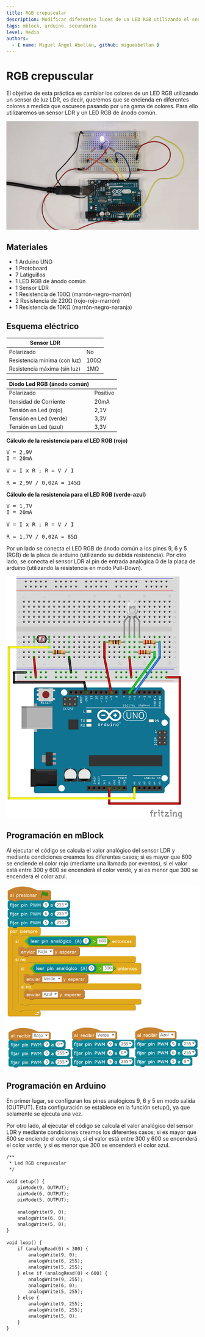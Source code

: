```yaml
---
title: RGB crepuscular
description: Modificar diferentes luces de un LED RGB utilizando el sensor de luz LDR.
tags: mblock, arduino, secundaria
level: Medio
authors:
  - { name: Miguel Ángel Abellán, github: migueabellan }
---
```


# RGB crepuscular

El objetivo de esta práctica es cambiar los colores de un LED RGB utilizando un sensor de luz LDR, es decir, queremos que se encienda en diferentes colores a medida que oscurece pasando por una gama de colores. Para ello utilizaremos un sensor LDR y un LED RGB de ánodo común.

![](practica.gif)

## Materiales

- 1 Arduino UNO
- 1 Protoboard
- 7 Latiguillos
- 1 LED RGB de ánodo común
- 1 Sensor LDR
- 1 Resistencia de 100Ω (marrón-negro-marrón)
- 2 Resistencia de 220Ω (rojo-rojo-marrón)
- 1 Resistencia de 10KΩ (marrón-negro-naranja)

## Esquema eléctrico

| Sensor LDR                        |       |
| --------------------------------- | ----- |
| Polarizado                        | No    |
| Resistencia mínima (con luz)      | 100Ω  |
| Resistencia máxima (sin luz)      | 1MΩ   |

| Diodo Led RGB (ánodo común)      |          |
| -------------------------------- | -------- |
| Polarizado                       | Positivo |
| Itensidad de Corriente           | 20mA     |
| Tensión en Led (rojo)            | 2,1V     |
| Tensión en Led (verde)           | 3,3V     |
| Tensión en Led (azul)            | 3,3V     |

**Cálculo de la resistencia para el LED RGB (rojo)**

<pre>
V = 2,9V
I = 20mA

V = I x R ; R = V / I

R = 2,9V / 0,02A = 145Ω 
</pre>

**Cálculo de la resistencia para el LED RGB (verde-azul)**

<pre>
V = 1,7V
I = 20mA

V = I x R ; R = V / I

R = 1,7V / 0,02A = 85Ω 
</pre>

Por un lado se conecta el LED RGB de ánodo común a los pines 9, 6 y 5 (RGB) de la placa de arduino (utilizando su debida resistencia). Por otro lado, se conecta el sensor LDR al pin de entrada analógica 0 de la placa de arduino (utilizando la resistencia en modo Pull-Down).

![](fritzing.png)

## Programación en mBlock

Al ejecutar el código se calcula el valor analógico del sensor LDR y mediante condiciones creamos los diferentes casos; si es mayor que 600 se enciende el color rojo (mediante una llamada por eventos), si el valor está entre 300 y 600 se encenderá el color verde, y si es menor que 300 se encenderá el color azul.

![](mblock.png)

## Programación en Arduino

En primer lugar, se configuran los pines analógicos 9, 6 y 5 en modo salida (OUTPUT). Esta configuración se establece en la función setup(), ya que solamente se ejecuta una vez.

Por otro lado, al ejecutar el código se calcula el valor analógico del sensor LDR y mediante condiciones creamos los diferentes casos; si es mayor que 600 se enciende el color rojo, si el valor está entre 300 y 600 se encenderá el color verde, y si es menor que 300 se encenderá el color azul.

```
/**
 * Led RGB crepuscular
 */

void setup() {
    pinMode(9, OUTPUT);
    pinMode(6, OUTPUT);
    pinMode(5, OUTPUT);
    
    analogWrite(9, 0);
    analogWrite(6, 0);
    analogWrite(5, 0);
}

void loop() {
    if (analogRead(0) < 300) {
        analogWrite(9, 0);
        analogWrite(6, 255);
        analogWrite(5, 255);
    } else if (analogRead(0) < 600) {
        analogWrite(9, 255);
        analogWrite(6, 0);
        analogWrite(5, 255);
    } else {
        analogWrite(9, 255);
        analogWrite(6, 255);
        analogWrite(5, 0);
    }
}
```
